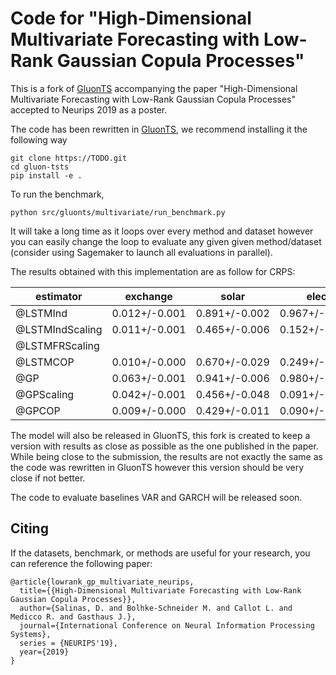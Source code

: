 # Code for "High-Dimensional Multivariate Forecasting with Low-Rank Gaussian Copula Processes"

This is a fork of [GluonTS](https://github.com/awslabs/gluon-ts/tree/master) accompanying the paper 
"High-Dimensional Multivariate Forecasting with Low-Rank Gaussian Copula Processes" accepted to Neurips 2019 
as a poster.

The code has been rewritten in [GluonTS](https://github.com/awslabs/gluon-ts/tree/master), 
we recommend installing it the following way 

```
git clone https://TODO.git
cd gluon-tsts
pip install -e .
```

To run the benchmark,

```
python src/gluonts/multivariate/run_benchmark.py
```

It will take a long time as it loops over every method and dataset however you can easily change the loop to evaluate 
any given given method/dataset (consider using Sagemaker to launch all evaluations in parallel).

The results obtained with this implementation are as follow for CRPS:

estimator | exchange | solar | elec | taxi | wiki
---- | ---- | ---- | ---- | ---- | ----
@LSTMInd | 0.012+/-0.001 | 0.891+/-0.002 | 0.967+/-0.001 | 0.168+/-0.006 | 0.629+/-0.005 | 0.975+/-0.002
@LSTMIndScaling | 0.011+/-0.001 | 0.465+/-0.006 | 0.152+/-0.012 | 0.140+/-0.002 | 0.541+/-0.026 | 0.355+/-0.004@LSTMFR |  |  |  |  | 
@LSTMFRScaling |  |  |  |  | 
@LSTMCOP | 0.010+/-0.000 | 0.670+/-0.029 | 0.249+/-0.008 | 0.379+/-0.001 | 0.474+/-0.000 | 0.305+/-0.005
@GP | 0.063+/-0.001 | 0.941+/-0.006 | 0.980+/-0.002 | 0.263+/-0.002 | 0.666+/-0.035 | 0.962+/-0.008
@GPScaling | 0.042+/-0.001 | 0.456+/-0.048 | 0.091+/-0.006 | 0.141+/-0.001 | 0.373+/-0.019 | 0.327+/-0.033
@GPCOP | 0.009+/-0.000 | 0.429+/-0.011 | 0.090+/-0.004 | 0.113+/-0.001 | 0.344+/-0.003 | 0.244+/-0.004

The model will also be released in GluonTS, this fork is created to keep a version with results as close as possible as 
the one published in the paper. While being close to the submission, the results are not exactly the same as the code 
was rewritten in GluonTS however this version should be very close if not better.

The code to evaluate baselines VAR and GARCH will be released soon.

## Citing

If the datasets, benchmark, or methods are useful for your research, you can reference the following paper:

```
@article{lowrank_gp_multivariate_neurips,
  title={{High-Dimensional Multivariate Forecasting with Low-Rank Gaussian Copula Processes}},
  author={Salinas, D. and Bolhke-Schneider M. and Callot L. and Medicco R. and Gasthaus J.},
  journal={International Conference on Neural Information Processing Systems},
  series = {NEURIPS'19},
  year={2019}
}
```